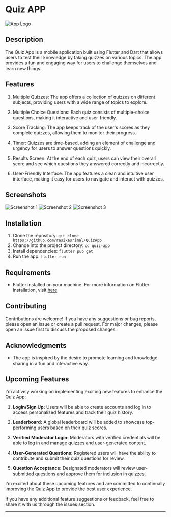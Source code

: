 # Quiz APP

![App Logo](app_logo.png)

## Description

The Quiz App is a mobile application built using Flutter and Dart that allows users to test their knowledge by taking quizzes on various topics. The app provides a fun and engaging way for users to challenge themselves and learn new things.

## Features

1. Multiple Quizzes: The app offers a collection of quizzes on different subjects, providing users with a wide range of topics to explore.

2. Multiple Choice Questions: Each quiz consists of multiple-choice questions, making it interactive and user-friendly.

3. Score Tracking: The app keeps track of the user's scores as they complete quizzes, allowing them to monitor their progress.

4. Timer: Quizzes are time-based, adding an element of challenge and urgency for users to answer questions quickly.

5. Results Screen: At the end of each quiz, users can view their overall score and see which questions they answered correctly and incorrectly.

6. User-Friendly Interface: The app features a clean and intuitive user interface, making it easy for users to navigate and interact with quizzes.

## Screenshots

![Screenshot 1](screenshots/screenshot1.png)
![Screenshot 2](screenshots/screenshot2.png)
![Screenshot 3](screenshots/screenshot3.png)

## Installation

1. Clone the repository: `git clone https://github.com/rasikasrimal/QuizApp`
2. Change into the project directory: `cd quiz-app`
3. Install dependencies: `flutter pub get`
4. Run the app: `flutter run`

## Requirements

- Flutter installed on your machine. For more information on Flutter installation, visit [here](https://flutter.dev/docs/get-started/install).

## Contributing

Contributions are welcome! If you have any suggestions or bug reports, please open an issue or create a pull request. For major changes, please open an issue first to discuss the proposed changes.

## Acknowledgments

- The app is inspired by the desire to promote learning and knowledge sharing in a fun and interactive way.

## Upcoming Features

I'm actively working on implementing exciting new features to enhance the Quiz App:

1. **Login/Sign Up:** Users will be able to create accounts and log in to access personalized features and track their quiz history.

2. **Leaderboard:** A global leaderboard will be added to showcase top-performing users based on their quiz scores.

3. **Verified Moderator Login:** Moderators with verified credentials will be able to log in and manage quizzes and user-generated content.

4. **User-Generated Questions:** Registered users will have the ability to contribute and submit their quiz questions for review.

5. **Question Acceptance:** Designated moderators will review user-submitted questions and approve them for inclusion in quizzes.

I'm excited about these upcoming features and are committed to continually improving the Quiz App to provide the best user experience.

If you have any additional feature suggestions or feedback, feel free to share it with us through the issues section.

---
